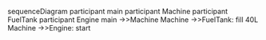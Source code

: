 sequenceDiagram
    participant main
    participant Machine
    participant FuelTank
    participant Engine
    main ->>Machine
    Machine ->>FuelTank: fill 40L
    Machine ->>Engine: start
